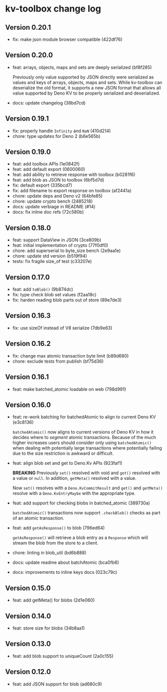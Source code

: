# kv-toolbox change log

## Version 0.20.1

- fix: make json module browser compatible (422df76)

## Version 0.20.0

- feat: arrays, objects, maps and sets are deeply serialized (bf8f285)

  Previously only value supported by JSON directly were serialized as values and
  keys of arrays, objects, maps and sets. While kv-toolbox can deserialize the
  old format, it supports a new JSON format that allows all value supported by
  Deno KV to be properly serialized and deserialized.

- docs: update changelog (38bd7cd)

## Version 0.19.1

- fix: properly handle `Infinity` and `NaN` (410d214)
- chore: type updates for Deno 2 (b6e565b)

## Version 0.19.0

- feat: add toolbox APIs (1e0842f)
- feat: add default export (0600060)
- feat: add ability to retrieve response with toolbox (b0281f6)
- feat: add blob as JSON to toolbox (6bf5d7d)
- fix: default export (335bcd7)
- fix: add filename to export response on toolbox (af2441a)
- chore: update deps and Deno v2 (64bfe85)
- chore: update crypto bench (2485218)
- docs: update verbiage in README (#14)
- docs: fix inline doc refs (72c580b)

## Version 0.18.0

- feat: support DataView in JSON (3ce809b)
- feat: initial implementation of crypto (77f0df0)
- chore: add superserial to byte_size bench (2e9aa1e)
- chore: update std version (b519f94)
- tests: fix fragile size_of test (c33207e)

## Version 0.17.0

- feat: add `toBlob()` (9b874dc)
- fix: type check blob set values (f2aa18c)
- fix: harden reading blob parts out of store (89e7de3)

## Version 0.16.3

- fix: use sizeOf instead of V8 serialize (7db9e63)

## Version 0.16.2

- fix: change max atomic transaction byte limit (b89d680)
- chore: exclude tests from publish (bf75d36)

## Version 0.16.1

- feat: make batched_atomic loadable on web (798d991)

## Version 0.16.0

- feat: re-work batching for batchedAtomic to align to current Deno KV (e3c8136)

  `batchedAtomic()` now aligns to current versions of Deno KV in how it decides
  where to _segment_ atomic transactions. Because of the much higher increases
  users should consider only using `batchedAtomic()` when dealing with
  potentially large transactions where potentially failing due to the size
  restriction is awkward or difficult.

- feat: align blob set and get to Deno.Kv APIs (923faf1)

  **BREAKING** Previously `set()` resolved with void and `get()` resolved with a
  value or `null`. In addition, `getMeta()` resolved with a value.

  Now `set()` resolves with a `Deno.KvCommitResult` and `get()` and `getMeta()`
  resolve with a `Deno.KvEntryMaybe` with the appropriate type.

- feat: add support for checking blobs in batched_atomic (389730a)

  `batchedAtomic()` transactions now support `.checkBlob()` checks as part of an
  atomic transaction.

- feat: add `getAsResponse()` to blob (796ed64)

  `getAsResponse()` will retrieve a blob entry as a `Response` which will stream
  the blob from the store to a client.

- chore: linting in blob_util (bd6b888)
- docs: update readme about batchAtomic (bca0fb6)
- docs: improvements to inline keys docs (023c79c)

## Version 0.15.0

- feat: add getMeta() for blobs (2d1e060)

## Version 0.14.0

- feat: store size for blobs (34b8aa1)

## Version 0.13.0

- feat: add blob support to uniqueCount (2a0c155)

## Version 0.12.0

- feat: add JSON support for blob (ad680c9)

